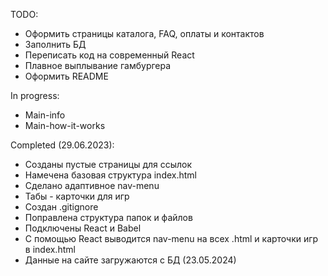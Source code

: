 TODO:
* Оформить страницы каталога, FAQ, оплаты и контактов
* Заполнить БД
* Переписать код на современный React
* Плавное выплывание гамбургера
* Оформить README

In progress:
* Main-info
* Main-how-it-works

Completed (29.06.2023):
* Созданы пустые страницы для ссылок
* Намечена базовая структура index.html
* Сделано адаптивное nav-menu
* Табы - карточки для игр
* Создан .gitignore
* Поправлена структура папок и файлов
* Подключены React и Babel
* С помощью React выводится nav-menu на всех .html и карточки игр в index.html
* Данные на сайте загружаются с БД (23.05.2024)
